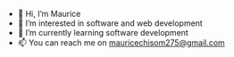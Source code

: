 - 👋 Hi, I’m Maurice
- 👀 I’m interested in software and web development
- 🌱 I’m currently learning software development
- 📫 You can reach me on mauricechisom275@gmail.com

<!---
muritz11/muritz11 is a ✨ special ✨ repository because its `README.md` (this file) appears on your GitHub profile.
You can click the Preview link to take a look at your changes.
--->
